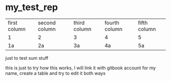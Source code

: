 # my\_test\_rep

|              |               |              |               |              |
| -------- | ------------- | ------------ | ------------- | ------------ |
| first column | second column | third column | fourth column | fifth column |
| 1            | 2             | 3            | 4             | 5            |
| 1a           | 2a            | 3a           | 4a            | 5a           |

just to test sum stuff

this is just to try how this works, I will link it with gitbook account for my name, create a table and try to edit it both ways
